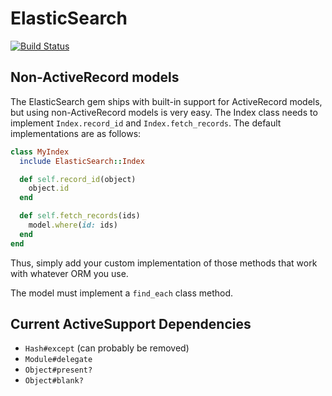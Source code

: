 
# ElasticSearch

[![Build Status](https://secure.travis-ci.org/mrkamel/elastic_search.png?branch=master)](http://travis-ci.org/mrkamel/elastic_search)

## Non-ActiveRecord models

The ElasticSearch gem ships with built-in support for ActiveRecord models, but
using non-ActiveRecord models is very easy. The Index class needs to implement
`Index.record_id` and `Index.fetch_records`. The default implementations are as
follows:

```ruby
class MyIndex
  include ElasticSearch::Index

  def self.record_id(object)
    object.id
  end

  def self.fetch_records(ids)
    model.where(id: ids)
  end
end
```

Thus, simply add your custom implementation of those methods that work with
whatever ORM you use.

The model must implement a `find_each` class method.

## Current ActiveSupport Dependencies

* `Hash#except` (can probably be removed)
* `Module#delegate`
* `Object#present?`
* `Object#blank?`

